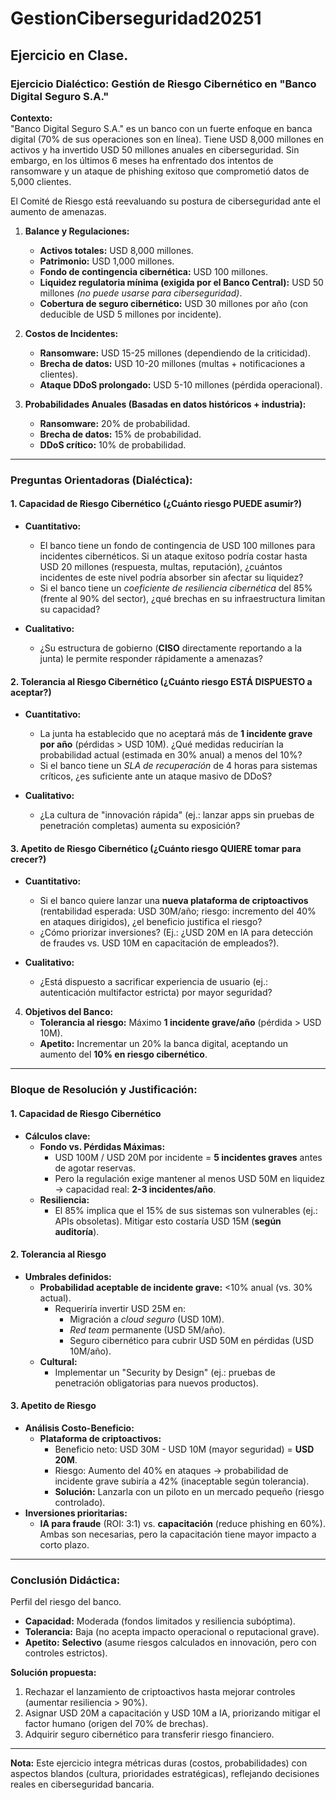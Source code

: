 # GestionCiberseguridad20251

## Ejercicio en Clase.

### **Ejercicio Dialéctico: Gestión de Riesgo Cibernético en "Banco Digital Seguro S.A."**  

**Contexto:**  
"Banco Digital Seguro S.A." es un banco con un fuerte enfoque en banca digital (70% de sus operaciones son en línea). Tiene USD 8,000 millones en activos y ha invertido USD 50 millones anuales en ciberseguridad. Sin embargo, en los últimos 6 meses ha enfrentado dos intentos de ransomware y un ataque de phishing exitoso que comprometió datos de 5,000 clientes.  

El Comité de Riesgo está reevaluando su postura de ciberseguridad ante el aumento de amenazas.  

1. **Balance y Regulaciones:**  
   - **Activos totales:** USD 8,000 millones.  
   - **Patrimonio:** USD 1,000 millones.  
   - **Fondo de contingencia cibernética:** USD 100 millones.  
   - **Liquidez regulatoria mínima (exigida por el Banco Central):** USD 50 millones *(no puede usarse para ciberseguridad)*.  
   - **Cobertura de seguro cibernético:** USD 30 millones por año (con deducible de USD 5 millones por incidente).  

2. **Costos de Incidentes:**  
   - **Ransomware:** USD 15-25 millones (dependiendo de la criticidad).  
   - **Brecha de datos:** USD 10-20 millones (multas + notificaciones a clientes).  
   - **Ataque DDoS prolongado:** USD 5-10 millones (pérdida operacional).  

3. **Probabilidades Anuales (Basadas en datos históricos + industria):**  
   - **Ransomware:** 20% de probabilidad.  
   - **Brecha de datos:** 15% de probabilidad.  
   - **DDoS crítico:** 10% de probabilidad.
  
---  

### **Preguntas Orientadoras (Dialéctica):**  

#### **1. Capacidad de Riesgo Cibernético (¿Cuánto riesgo PUEDE asumir?)**  
- **Cuantitativo:**  
  - El banco tiene un fondo de contingencia de USD 100 millones para incidentes cibernéticos. Si un ataque exitoso podría costar hasta USD 20 millones (respuesta, multas, reputación), ¿cuántos incidentes de este nivel podría absorber sin afectar su liquidez?  
  - Si el banco tiene un *coeficiente de resiliencia cibernética* del 85% (frente al 90% del sector), ¿qué brechas en su infraestructura limitan su capacidad?  

- **Cualitativo:**  
  - ¿Su estructura de gobierno (**CISO** directamente reportando a la junta) le permite responder rápidamente a amenazas?  

#### **2. Tolerancia al Riesgo Cibernético (¿Cuánto riesgo ESTÁ DISPUESTO a aceptar?)**  
- **Cuantitativo:**  
  - La junta ha establecido que no aceptará más de **1 incidente grave por año** (pérdidas > USD 10M). ¿Qué medidas reducirían la probabilidad actual (estimada en 30% anual) a menos del 10%?  
  - Si el banco tiene un *SLA de recuperación* de 4 horas para sistemas críticos, ¿es suficiente ante un ataque masivo de DDoS?  

- **Cualitativo:**  
  - ¿La cultura de "innovación rápida" (ej.: lanzar apps sin pruebas de penetración completas) aumenta su exposición?  

#### **3. Apetito de Riesgo Cibernético (¿Cuánto riesgo QUIERE tomar para crecer?)**  
- **Cuantitativo:**  
  - Si el banco quiere lanzar una **nueva plataforma de criptoactivos** (rentabilidad esperada: USD 30M/año; riesgo: incremento del 40% en ataques dirigidos), ¿el beneficio justifica el riesgo?  
  - ¿Cómo priorizar inversiones? (Ej.: ¿USD 20M en IA para detección de fraudes vs. USD 10M en capacitación de empleados?).  

- **Cualitativo:**  
  - ¿Está dispuesto a sacrificar experiencia de usuario (ej.: autenticación multifactor estricta) por mayor seguridad?  

4. **Objetivos del Banco:**  
   - **Tolerancia al riesgo:** Máximo **1 incidente grave/año** (pérdida > USD 10M).  
   - **Apetito:** Incrementar un 20% la banca digital, aceptando un aumento del **10% en riesgo cibernético**.  


---  

### **Bloque de Resolución y Justificación:**  

#### **1. Capacidad de Riesgo Cibernético**  
- **Cálculos clave:**  
  - **Fondo vs. Pérdidas Máximas:**  
    - USD 100M / USD 20M por incidente = **5 incidentes graves** antes de agotar reservas.  
    - Pero la regulación exige mantener al menos USD 50M en liquidez → capacidad real: **2-3 incidentes/año**.  
  - **Resiliencia:**  
    - El 85% implica que el 15% de sus sistemas son vulnerables (ej.: APIs obsoletas). Mitigar esto costaría USD 15M (**según auditoría**).  

#### **2. Tolerancia al Riesgo**  
- **Umbrales definidos:**  
  - **Probabilidad aceptable de incidente grave:** <10% anual (vs. 30% actual).  
    - Requeriría invertir USD 25M en:  
      - Migración a _cloud seguro_ (USD 10M).  
      - _Red team_ permanente (USD 5M/año).  
      - Seguro cibernético para cubrir USD 50M en pérdidas (USD 10M/año).  
  - **Cultural:**  
    - Implementar un "Security by Design" (ej.: pruebas de penetración obligatorias para nuevos productos).  

#### **3. Apetito de Riesgo**  
- **Análisis Costo-Beneficio:**  
  - **Plataforma de criptoactivos:**  
    - Beneficio neto: USD 30M - USD 10M (mayor seguridad) = **USD 20M**.  
    - Riesgo: Aumento del 40% en ataques → probabilidad de incidente grave subiría a 42% (inaceptable según tolerancia).  
    - **Solución:** Lanzarla con un piloto en un mercado pequeño (riesgo controlado).  
- **Inversiones prioritarias:**  
  - **IA para fraude** (ROI: 3:1) vs. **capacitación** (reduce phishing en 60%). Ambas son necesarias, pero la capacitación tiene mayor impacto a corto plazo.  

---  

### **Conclusión Didáctica:**  
Perfil del riesgo del banco. 

- **Capacidad:** Moderada (fondos limitados y resiliencia subóptima).  
- **Tolerancia:** Baja (no acepta impacto operacional o reputacional grave).  
- **Apetito:** **Selectivo** (asume riesgos calculados en innovación, pero con controles estrictos).  

**Solución propuesta:**  
1. Rechazar el lanzamiento de criptoactivos hasta mejorar controles (aumentar resiliencia > 90%).  
2. Asignar USD 20M a capacitación y USD 10M a IA, priorizando mitigar el factor humano (origen del 70% de brechas).  
3. Adquirir seguro cibernético para transferir riesgo financiero.  

---  
**Nota:** Este ejercicio integra métricas duras (costos, probabilidades) con aspectos blandos (cultura, prioridades estratégicas), reflejando decisiones reales en ciberseguridad bancaria.


